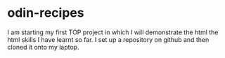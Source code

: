 # odin-recipes

I am starting my first TOP project in which I will demonstrate the html
the html skills I have learnt so far.
I set up a repository on github and then cloned it onto my laptop.

